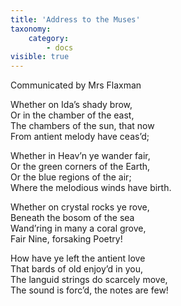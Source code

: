 ```yaml
---
title: 'Address to the Muses'
taxonomy:
    category:
        - docs
visible: true
---
```


<div class="author">Communicated by Mrs Flaxman</div>

Whether on Ida’s shady brow,  
Or in the chamber of the east,  
The chambers of the sun, that now  
From antient melody have ceas’d;  
  
Whether in Heav’n ye wander fair,  
Or the green corners of the Earth,  
Or the blue regions of the air;  
Where the melodious winds have birth.  
  
Whether on crystal rocks ye rove,  
Beneath the bosom of the sea  
Wand’ring in many a coral grove,  
Fair Nine, forsaking Poetry!  
  
How have ye left the antient love  
That bards of old enjoy’d in you,  
The languid strings do scarcely move,  
The sound is forc’d, the notes are few!  
